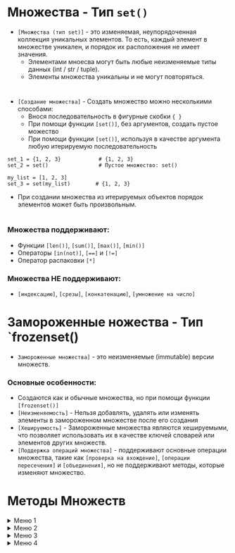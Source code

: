 # Множества - Тип `set()`

- `[Множества (тип set)]` -  это изменяемая, неупорядоченная коллекция уникальных элементов. То есть, каждый элемент в множестве уникален, и порядок их расположения не имеет значения.
  - Элементами мноесва могут быть любые неизменяемые типы данных (int / str / tuple).
  - Элементы множества уникальны и не могут повторяться.
  #
- `[Создание множества]` - Создать множество можно несколькими способами:
  - Внося последовательность в фигурные скобки  `{ }`
  - При помощи функции `[set()]`, без аргументов, создать пустое можество
  - При помощи функции `[set()]`, используя в качестве аргумента любую итерируемую последовательность
```
set_1 = {1, 2, 3}            # {1, 2, 3}
set_2 = set()                # Пустое множество: set()

my_list = [1, 2, 3]                  
set_3 = set(my_list)        # {1, 2, 3}
```
- При создании множества из итерируемых объектов порядок элементов может быть произвольным.
#
### Множества поддерживают:
- Функции `[len()]`, `[sum()]`, `[max()]`, `[min()]`
- Операторы `[in(not)]`, `[==]` и `[!=]`
- Оператор распаковки `[*]`

### Множества НЕ поддерживают:
- `[индексацию]`, `[срезы]`, `[конкатенацию]`, `[умножение на число]`
#

# Замороженные ножества - Тип `frozenset()

- `Замороженные множества]` -  это неизменяемые (immutable) версии множеств.

### Основные особенности:
  - Создаются как и обычные множества, но при помощи функции  `[frozenset()]`
  - `[Неизменяемость]` - Нельзя добавлять, удалять или изменять элементы в замороженном множестве после его создания
  - `[Хешируемость]` - Замороженные множества являются хешируемыми, что позволяет использовать их в качестве ключей словарей или элементов других множеств.
  - `[Поддержка операций множества]` - поддерживают основные операции множества, такие как `[проверка на вхождение]`, `[операции пересечения]` и `[объединения]`, но не поддерживают методы, которые изменяют множество.
#
# Методы Множеств
<details>
  <summary>Меню 1</summary>
  
  - Пункт 1
  - Пункт 2
  - Пункт 3
</details>

<details>
  <summary>Меню 2</summary>
  
  - Пункт 1
  - Пункт 2
  - Пункт 3
</details>

<details>
  <summary>Меню 3</summary>
  
  - Пункт 1
  - Пункт 2
  - Пункт 3
</details>

<details>
  <summary>Меню 4</summary>
  
  - Пункт 1
  - Пункт 2
  - Пункт 3
</details>
